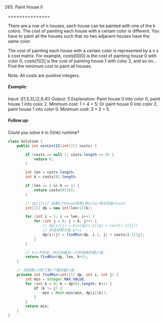 265. Paint House II

===============

There are a row of n houses, each house can be painted with one of the k colors. The cost of painting each house with a certain color is different. You have to paint all the houses such that no two adjacent houses have the same color.

The cost of painting each house with a certain color is represented by a n x k cost matrix. For example, costs[0][0] is the cost of painting house 0 with color 0; costs[1][2] is the cost of painting house 1 with color 2, and so on... Find the minimum cost to paint all houses.

Note:
All costs are positive integers.

##### Example:

Input: [[1,5,3],[2,9,4]]
Output: 5
Explanation: Paint house 0 into color 0, paint house 1 into color 2. Minimum cost: 1 + 4 = 5; 
             Or paint house 0 into color 2, paint house 1 into color 0. Minimum cost: 3 + 2 = 5. 



##### Follow up:
Could you solve it in O(nk) runtime?

```java
class Solution {
    public int minCostII(int[][] costs) {

        if (costs == null || costs.length == 0) {
            return 0;
        }

        int len = costs.length;
        int k = costs[0].length;

        if (len == 1 && k == 1) {
            return costs[0][0];
        }

        // dp[i][j] 指第i个house用第j种color喷涂的最小cost
        int[][] dp = new int[len+1][k];

        for (int i = 1; i <= len; i++) {
            for (int j = 0; j < k; j++) {
                // dp[i][j] = min(dp[i-1][p] + cost[i-1][j]) 
                // 状态转移方程 p!=j
                dp[i][j] = findMin(dp, i-1, j) + costs[i-1][j];
            }
        }

        // k+1不存在，所以找最后一行所有数的最小值
        return findMin(dp, len, k+1);
    }

    // 找到第i行除了第j个数的最小值
    private int findMin(int[][] dp, int i, int j) {
        int min = Integer.MAX_VALUE;
        for (int k = 0; k < dp[0].length; k++) {
            if (k != j) {
                min = Math.min(min, dp[i][k]);
            }
        }
        return min;
    }
}
```

